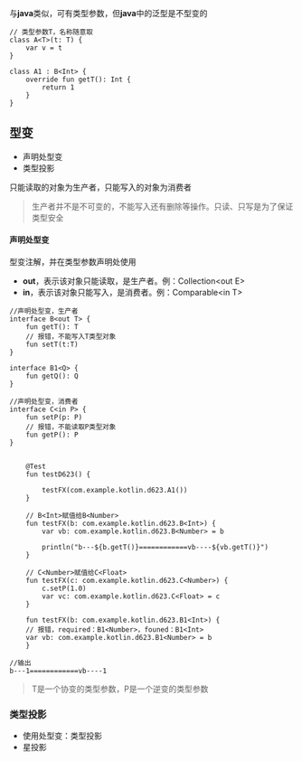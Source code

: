 与**java**类似，可有类型参数，但**java**中的泛型是不型变的

```
// 类型参数T，名称随意取
class A<T>(t: T) {
    var v = t
}

class A1 : B<Int> {
    override fun getT(): Int {
        return 1
    }
}
```

## 型变

* 声明处型变
* 类型投影

只能读取的对象为生产者，只能写入的对象为消费者

> 生产者并不是不可变的，不能写入还有删除等操作。只读、只写是为了保证类型安全

#### 声明处型变

型变注解，并在类型参数声明处使用

* **out**，表示该对象只能读取，是生产者。例：Collection&lt;out E&gt;
* **in**，表示该对象只能写入，是消费者。例：Comparable&lt;in T&gt;

```
//声明处型变，生产者
interface B<out T> {
    fun getT(): T
    // 报错，不能写入T类型对象
    fun setT(t:T)
}

interface B1<Q> {
    fun getQ(): Q
}

//声明处型变，消费者
interface C<in P> {
    fun setP(p: P)
    // 报错，不能读取P类型对象
    fun getP(): P
}


    @Test
    fun testD623() {

        testFX(com.example.kotlin.d623.A1())
    }

    // B<Int>赋值给B<Number>
    fun testFX(b: com.example.kotlin.d623.B<Int>) {
        var vb: com.example.kotlin.d623.B<Number> = b

        println("b---${b.getT()}============vb----${vb.getT()}")
    }

    // C<Number>赋值给C<Float>
    fun testFX(c: com.example.kotlin.d623.C<Number>) {
        c.setP(1.0)
        var vc: com.example.kotlin.d623.C<Float> = c
    }
    
    fun testFX(b: com.example.kotlin.d623.B1<Int>) {
    // 报错，required：B1<Number>，founed：B1<Int>
    var vb: com.example.kotlin.d623.B1<Number> = b
    }

//输出
b---1============vb----1
```

> T是一个协变的类型参数，P是一个逆变的类型参数

### 类型投影

* 使用处型变：类型投影
* 星投影



